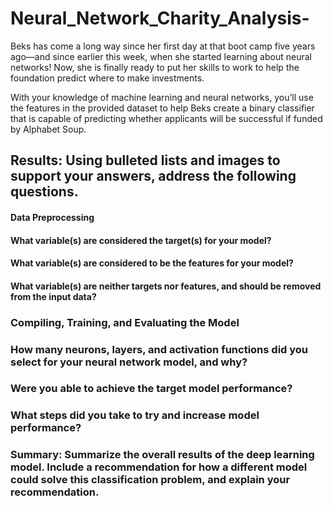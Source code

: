 
# Neural_Network_Charity_Analysis-
Beks has come a long way since her first day at that boot camp five years ago—and since earlier this week, when she started learning about neural networks! Now, she is finally ready to put her skills to work to help the foundation predict where to make investments.

With your knowledge of machine learning and neural networks, you’ll use the features in the provided dataset to help Beks create a binary classifier that is capable of predicting whether applicants will be successful if funded by Alphabet Soup.


## Results: Using bulleted lists and images to support your answers, address the following questions.

#### Data Preprocessing

#### What variable(s) are considered the target(s) for your model?


#### What variable(s) are considered to be the features for your model?


#### What variable(s) are neither targets nor features, and should be removed from the input data?


### Compiling, Training, and Evaluating the Model

### How many neurons, layers, and activation functions did you select for your neural network model, and why?

### Were you able to achieve the target model performance?


### What steps did you take to try and increase model performance?


### Summary: Summarize the overall results of the deep learning model. Include a recommendation for how a different model could solve this classification problem, and explain your recommendation.
